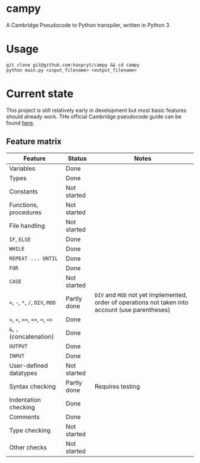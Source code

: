# campy
A Cambridge Pseudocode to Python transpiler, written in Python 3
# Usage
```
git clone git@github.com:haspryt/campy && cd campy
python main.py <input_filename> <output_filename>
```
# Current state
This project is still relatively early in development but most basic features should already work. THe official Cambridge pseudocode guide can be found [here](https://www.cambridgeinternational.org/Images/639920-2021-pseudocode-guide-for-teachers.pdf).
## Feature matrix
| Feature | Status | Notes |
|---------|--------|-------|
| Variables | Done | |
| Types | Done | |
| Constants | Not started | |
| Functions, procedures | Not started | |
| File handling | Not started | |
| `IF`, `ELSE` | Done | |
| `WHILE` | Done | |
| `REPEAT ... UNTIL` | Done | |
| `FOR` | Done | |
| `CASE` | Not started | |
| `+`, `-`, `*`, `/`, `DIV`, `MOD` | Partly done | `DIV` and `MOD` not yet implemented, order of operations not taken into account (use parentheses) |
| `>`, `<`, `>=`, `<=`, `=`, `<>` | Done | |
| `&`, `,` (concatenation) | Done | |
| `OUTPUT` | Done | |
| `INPUT` | Done | |
| User-defined datatypes | Not started | |
| Syntax checking | Partly done | Requires testing |
| Indentation checking | Done | |
| Comments | Done | |
| Type checking | Not started | |
| Other checks | Not started | |